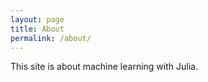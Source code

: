 ```yaml
---
layout: page
title: About
permalink: /about/
---
```


This site is about machine learning with Julia.

